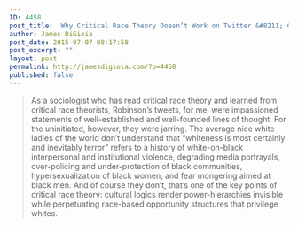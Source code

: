 ```yaml
---
ID: 4458
post_title: 'Why Critical Race Theory Doesn’t Work on Twitter &#8211; Cyborgology'
author: James DiGioia
post_date: 2015-07-07 08:17:58
post_excerpt: ""
layout: post
permalink: http://jamesdigioia.com/?p=4458
published: false
---
```

> As a sociologist who has read critical race theory and learned from critical race theorists, Robinson’s tweets, for me, were impassioned statements of well-established and well-founded lines of thought. For the uninitiated, however, they were jarring. The average nice white ladies of the world don’t understand that “whiteness is most certainly and inevitably terror” refers to a history of white-on-black interpersonal and institutional violence, degrading media portrayals, over-policing and under-protection of black communities, hypersexualization of black women, and fear mongering aimed at black men. And of course they don’t, that’s one of the key points of critical race theory: cultural logics render power-hierarchies invisible while perpetuating race-based opportunity structures that privilege whites.